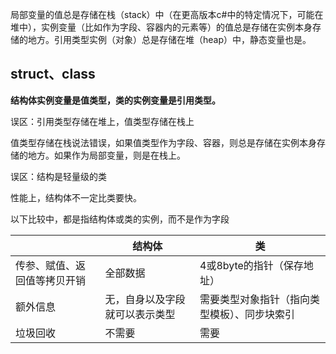 局部变量的值总是存储在栈（stack）中（在更高版本c#中的特定情况下，可能在堆中），实例变量（比如作为字段、容器内的元素等）的值总是存储在实例本身存储的地方。引用类型实例（对象）总是存储在堆（heap）中，静态变量也是。

## struct、class

**结构体实例变量是值类型，类的实例变量是引用类型。**

误区：引用类型存储在堆上，值类型存储在栈上

值类型存储在栈说法错误，如果值类型作为字段、容器，则总是存储在实例本身存储的地方。如果作为局部变量，则是在栈上。

误区：结构是轻量级的类

性能上，结构体不一定比类要快。

以下比较中，都是指结构体或类的实例，而不是作为字段

|                              | 结构体                         | 类                                           |
| ---------------------------- | ------------------------------ | -------------------------------------------- |
| 传参、赋值、返回值等拷贝开销 | 全部数据                       | 4或8byte的指针（保存地址）                   |
| 额外信息                     | 无，自身以及字段就可以表示类型 | 需要类型对象指针（指向类型模板）、同步块索引 |
| 垃圾回收                     | 不需要                         | 需要                                         |



